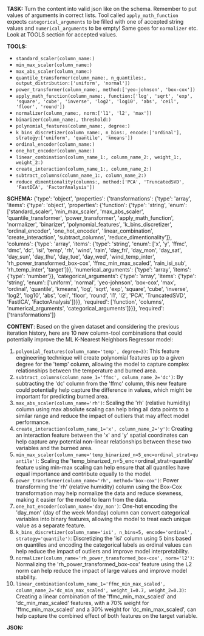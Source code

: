 **TASK:**
Turn the content into valid json like on the schema.
Remember to put values of arguments in correct lists.
Tool called `apply_math_function` expects `categorical_arguments` to be filled with one of accepted string values and `numerical_arguments` to be empty! Same goes for `normalizer` etc. Look at TOOLS section for accepted values.

**TOOLS:**
- `standard_scaler(column_name:)`
- `min_max_scaler(column_name:)`
- `max_abs_scaler(column_name:)`
- `quantile_transformer(column_name:, n_quantiles:, output_distribution:['uniform', 'normal'])`
- `power_transformer(column_name:, method:['yeo-johnson', 'box-cox'])`
- `apply_math_function(column_name:, function:['log', 'sqrt', 'exp', 'square', 'cube', 'inverse', 'log2', 'log10', 'abs', 'ceil', 'floor', 'round'])`
- `normalizer(column_name:, norm:['l1', 'l2', 'max'])`
- `binarizer(column_name:, threshold:)`
- `polynomial_features(column_name:, degree:)`
- `k_bins_discretizer(column_name:, n_bins:, encode:['ordinal'], strategy:['uniform', 'quantile', 'kmeans'])`
- `ordinal_encoder(column_name:)`
- `one_hot_encoder(column_name:)`
- `linear_combination(column_name_1:, column_name_2:, weight_1:, weight_2:)`
- `create_interaction(column_name_1:, column_name_2:)`
- `subtract_columns(column_name_1:, column_name_2:)`
- `reduce_dimentionality(columns:, method:['PCA', 'TruncatedSVD', 'FastICA', 'FactorAnalysis'])`

**SCHEMA:**
{'type': 'object', 'properties': {'transformations': {'type': 'array', 'items': {'type': 'object', 'properties': {'function': {'type': 'string', 'enum': ['standard_scaler', 'min_max_scaler', 'max_abs_scaler', 'quantile_transformer', 'power_transformer', 'apply_math_function', 'normalizer', 'binarizer', 'polynomial_features', 'k_bins_discretizer', 'ordinal_encoder', 'one_hot_encoder', 'linear_combination', 'create_interaction', 'subtract_columns', 'reduce_dimentionality']}, 'columns': {'type': 'array', 'items': {'type': 'string', 'enum': ['x', 'y', 'ffmc', 'dmc', 'dc', 'isi', 'temp', 'rh', 'wind', 'rain', 'day_fri', 'day_mon', 'day_sat', 'day_sun', 'day_thu', 'day_tue', 'day_wed', 'wind_temp_inter', 'rh_power_transformed_box-cox', 'ffmc_min_max_scaled', 'rain_isi_sub', 'rh_temp_inter', 'target']}}, 'numerical_arguments': {'type': 'array', 'items': {'type': 'number'}}, 'categorical_arguments': {'type': 'array', 'items': {'type': 'string', 'enum': ['uniform', 'normal', 'yeo-johnson', 'box-cox', 'max', 'ordinal', 'quantile', 'kmeans', 'log', 'sqrt', 'exp', 'square', 'cube', 'inverse', 'log2', 'log10', 'abs', 'ceil', 'floor', 'round', 'l1', 'l2', 'PCA', 'TruncatedSVD', 'FastICA', 'FactorAnalysis']}}}, 'required': ['function', 'columns', 'numerical_arguments', 'categorical_arguments']}}}, 'required': ['transformations']}

**CONTENT**:
 Based on the given dataset and considering the previous iteration history, here are 10 new column-tool combinations that could potentially improve the ML K-Nearest Neighbors Regressor model:

1. `polyomial_features(column_name='temp', degree=3)`: This feature engineering technique will create polynomial features up to a given degree for the 'temp' column, allowing the model to capture complex relationships between the temperature and burned area.
2. `subtract_columns(column_name_1='ffmc', column_name_2='dc')`: By subtracting the 'dc' column from the 'ffmc' column, this new feature could potentially help capture the difference in values, which might be important for predicting burned area.
3. `max_abs_scaler(column_name='rh')`: Scaling the 'rh' (relative humidity) column using max absolute scaling can help bring all data points to a similar range and reduce the impact of outliers that may affect model performance.
4. `create_interaction(column_name_1='x', column_name_2='y')`: Creating an interaction feature between the 'x' and 'y' spatial coordinates can help capture any potential non-linear relationships between these two variables and the burned area.
5. `min_max_scaler(column_name='temp_binarized_n=5_enc=ordinal_strat=quantile')`: Scaling the 'temp_binarized_n=5_enc=ordinal_strat=quantile' feature using min-max scaling can help ensure that all quantiles have equal importance and contribute equally to the model.
6. `power_transformer(column_name='rh', method='box-cox')`: Power transforming the 'rh' (relative humidity) column using the Box-Cox transformation may help normalize the data and reduce skewness, making it easier for the model to learn from the data.
7. `one_hot_encoder(column_name='day_mon')`: One-hot encoding the 'day_mon' (day of the week Monday) column can convert categorical variables into binary features, allowing the model to treat each unique value as a separate feature.
8. `k_bins_discretizer(column_name='isi', n_bins=5, encode='ordinal', strategy='quantile')`: Discretizing the 'isi' column using 5 bins based on quantiles and encoding the categorical labels as ordinal values can help reduce the impact of outliers and improve model interpretability.
9. `normalizer(column_name='rh_power_transformed_box-cox', norm='l2')`: Normalizing the 'rh_power_transformed_box-cox' feature using the L2 norm can help reduce the impact of large values and improve model stability.
10. `linear_combination(column_name_1='ffmc_min_max_scaled', column_name_2='dc_min_max_scaled', weight_1=0.7, weight_2=0.3)`: Creating a linear combination of the 'ffmc_min_max_scaled' and 'dc_min_max_scaled' features, with a 70% weight for 'ffmc_min_max_scaled' and a 30% weight for 'dc_min_max_scaled', can help capture the combined effect of both features on the target variable.

**JSON:**
